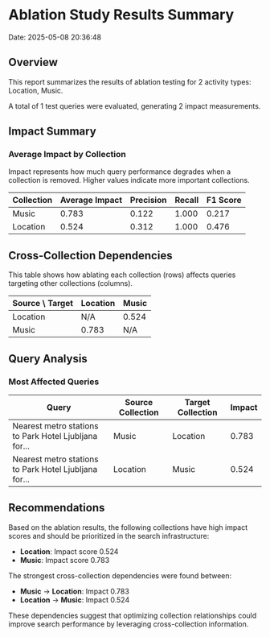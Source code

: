 # Ablation Study Results Summary
Date: 2025-05-08 20:36:48
## Overview
This report summarizes the results of ablation testing for 2 activity types: Location, Music.

A total of 1 test queries were evaluated, generating 2 impact measurements.
## Impact Summary
### Average Impact by Collection
Impact represents how much query performance degrades when a collection is removed.
Higher values indicate more important collections.

| Collection | Average Impact | Precision | Recall | F1 Score |
|------------|---------------|-----------|--------|----------|
| Music | 0.783 | 0.122 | 1.000 | 0.217 |
| Location | 0.524 | 0.312 | 1.000 | 0.476 |

## Cross-Collection Dependencies
This table shows how ablating each collection (rows) affects queries targeting other collections (columns).

| Source \ Target | Location | Music |
|---------------|---------------|---------------|
| Location | N/A | 0.524 |
| Music | 0.783 | N/A |

## Query Analysis
### Most Affected Queries
| Query | Source Collection | Target Collection | Impact |
|-------|-------------------|-------------------|--------|
| Nearest metro stations to Park Hotel Ljubljana for... | Music | Location | 0.783 |
| Nearest metro stations to Park Hotel Ljubljana for... | Location | Music | 0.524 |

## Recommendations
Based on the ablation results, the following collections have high impact scores and should be prioritized in the search infrastructure:

- **Location**: Impact score 0.524
- **Music**: Impact score 0.783

The strongest cross-collection dependencies were found between:

- **Music** → **Location**: Impact 0.783
- **Location** → **Music**: Impact 0.524

These dependencies suggest that optimizing collection relationships could improve search performance by leveraging cross-collection information.
